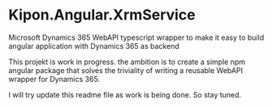 # Kipon.Angular.XrmService
Microsoft Dynamics 365 WebAPI typescript wrapper to make it easy to build angular application with Dynamics 365 as backend

This projekt is work in progress. the ambition is to create a simple npm angular package that solves the triviality of writing a reusable 
WebAPI wrapper for Dynamics 365.

I will try update this readme file as work is being done. So stay tuned.

